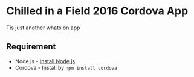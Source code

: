 Chilled in a Field 2016 Cordova App
====

Tis just another whats on app

## Requirement

 * Node.js - [Install Node.js](http://nodejs.org)
 * Cordova - Install by `npm install cordova`
